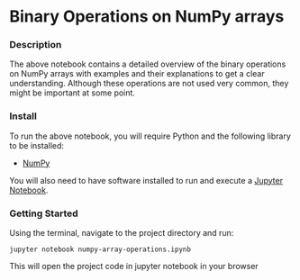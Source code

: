 # Binary Operations on NumPy arrays

### Description
The above notebook contains a detailed overview of the binary operations on NumPy arrays with examples and their explanations to get a clear understanding. Although these operations are not used very common, they might be important at some point.

### Install
To run the above notebook, you will require Python and the following library to be installed:

- [NumPy](http://www.numpy.org/)

You will also need to have software installed to run and execute a [Jupyter Notebook](http://jupyter.org/index.html).

### Getting Started
Using the terminal, navigate to the project directory and run:

`jupyter notebook numpy-array-operations.ipynb`

This will open the project code in jupyter notebook in your browser